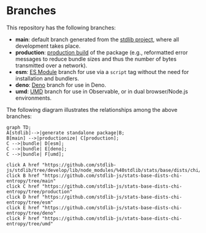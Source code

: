 <!--

@license Apache-2.0

Copyright (c) 2022 The Stdlib Authors.

Licensed under the Apache License, Version 2.0 (the "License");
you may not use this file except in compliance with the License.
You may obtain a copy of the License at

    http://www.apache.org/licenses/LICENSE-2.0

Unless required by applicable law or agreed to in writing, software
distributed under the License is distributed on an "AS IS" BASIS,
WITHOUT WARRANTIES OR CONDITIONS OF ANY KIND, either express or implied.
See the License for the specific language governing permissions and
limitations under the License.

-->

# Branches

This repository has the following branches:

-   **main**: default branch generated from the [stdlib project][stdlib-url], where all development takes place.
-   **production**: [production build][production-url] of the package (e.g., reformatted error messages to reduce bundle sizes and thus the number of bytes transmitted over a network).
-   **esm**: [ES Module][esm-url] branch for use via a `script` tag without the need for installation and bundlers.
-   **deno**: [Deno][deno-url] branch for use in Deno.
-   **umd**: [UMD][umd-url] branch for use in Observable, or in dual browser/Node.js environments.

The following diagram illustrates the relationships among the above branches:

```mermaid
graph TD;
A[stdlib]-->|generate standalone package|B;
B[main] -->|productionize| C[production];
C -->|bundle| D[esm];
C -->|bundle| E[deno];
C -->|bundle| F[umd];

click A href "https://github.com/stdlib-js/stdlib/tree/develop/lib/node_modules/%40stdlib/stats/base/dists/chi/entropy"
click B href "https://github.com/stdlib-js/stats-base-dists-chi-entropy/tree/main"
click C href "https://github.com/stdlib-js/stats-base-dists-chi-entropy/tree/production"
click D href "https://github.com/stdlib-js/stats-base-dists-chi-entropy/tree/esm"
click E href "https://github.com/stdlib-js/stats-base-dists-chi-entropy/tree/deno"
click F href "https://github.com/stdlib-js/stats-base-dists-chi-entropy/tree/umd"
```

[stdlib-url]: https://github.com/stdlib-js/stdlib/tree/develop/lib/node_modules/%40stdlib/stats/base/dists/chi/entropy
[production-url]: https://github.com/stdlib-js/stats-base-dists-chi-entropy/tree/production
[deno-url]: https://github.com/stdlib-js/stats-base-dists-chi-entropy/tree/deno
[umd-url]: https://github.com/stdlib-js/stats-base-dists-chi-entropy/tree/umd
[esm-url]: https://github.com/stdlib-js/stats-base-dists-chi-entropy/tree/esm
